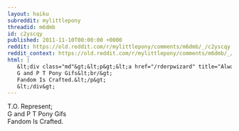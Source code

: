 ```yaml
---
layout: haiku
subreddit: mylittlepony
threadid: m6dmb
id: c2yscqy
published: 2011-11-10T00:00:00 +0000
reddit: https://old.reddit.com/r/mylittlepony/comments/m6dmb/_/c2yscqy
reddit_context: https://old.reddit.com/r/mylittlepony/comments/m6dmb/_/c2yscqy?context=3
html: |
   &lt;div class="md"&gt;&lt;p&gt;&lt;a href="/rderpwizard" title="Always Relevant / Appreciation Of Frames / Paper Bag Princess"&gt;&lt;/a&gt; T.O. Represent;&lt;br/&gt;
   G and P T Pony Gifs&lt;br/&gt;
   Fandom Is Crafted.&lt;/p&gt;
   &lt;/div&gt;
---
```


[](/rderpwizard "Always Relevant / Appreciation Of Frames / Paper Bag Princess") T.O. Represent;  
G and P T Pony Gifs  
Fandom Is Crafted.